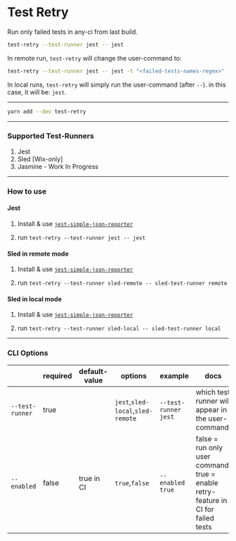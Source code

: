 # Test Retry

Run only failed tests in any-ci from last build.

```bash
test-retry --test-runner jest -- jest
```

In remote run, `test-retry` will change the user-command to:

```bash
test-retry --test-runner jest -- jest -t "<failed-tests-names-regex>"
```

In local runs, `test-retry` will simply run the user-command (after `--`). in this case, it will be: `jest`.

---

```bash
yarn add --dev test-retry
```

---

### Supported Test-Runners

1. Jest
2. Sled [Wix-only]
3. Jasmine - Work In Progress

-----------

### How to use

#### Jest

1. Install & use [`jest-simple-json-reporter`](https://github.com/wix-incubator/jest-simple-json-reporter/tree/master/packages/jest/jest-simple-json-reporter)

2. run `test-retry --test-runner jest -- jest`

#### Sled in remote mode

1. Install & use [`jest-simple-json-reporter`](https://github.com/wix-incubator/jest-simple-json-reporter/tree/master/packages/jest/jest-simple-json-reporter)

2. run `test-retry --test-runner sled-remote -- sled-test-runner remote`

#### Sled in local mode

1. Install & use [`jest-simple-json-reporter`](https://github.com/wix-incubator/jest-simple-json-reporter/tree/master/packages/jest/jest-simple-json-reporter)

2. run `test-retry --test-runner sled-local -- sled-test-runner local`

-------------------

### CLI Options

|| required | default-value | options | example | docs |
| ---------------- | ----------| --------| ---------| -------| --- |
|`--test-runner`| true |  | `jest`,`sled-local`,`sled-remote` | `--test-runner jest` | which test runner will appear in the user-command |
|`--enabled`| false | true in CI | `true`,`false` | `--enabled true` | false = run only user command. true = enable retry-feature in CI for failed tests |
